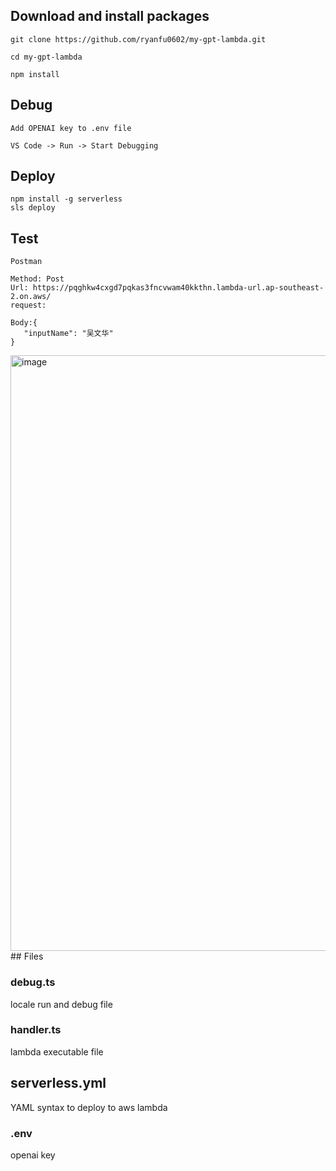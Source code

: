 ## Download and install packages

```
git clone https://github.com/ryanfu0602/my-gpt-lambda.git

cd my-gpt-lambda

npm install
```

## Debug 

```
Add OPENAI key to .env file

VS Code -> Run -> Start Debugging
```
## Deploy

```
npm install -g serverless
sls deploy
```

## Test

```
Postman

Method: Post
Url: https://pqghkw4cxgd7pqkas3fncvwam40kkthn.lambda-url.ap-southeast-2.on.aws/
request:

Body:{
   "inputName": "吴文华"
}
```
<img width="953" alt="image" src="https://github.com/ryanfu0602/my-gpt-lambda/assets/43898376/0c1d80f7-0639-408c-975b-d368e2921e72">
## Files

### debug.ts

locale run and debug file

### handler.ts

lambda executable file

## serverless.yml

YAML syntax to deploy to aws lambda

### .env

openai key
